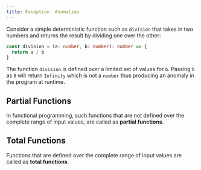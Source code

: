 ```yaml
---
title: Exception  Anomalies
---
```


Consider a simple deterministic function such as `division` that takes in two numbers and returns the result by dividing one over the other:

```ts
const division = (a: number, b: number): number => {
  return a / b
}
```

The function `division` is defined over a limited set of values for `b`. Passing `b` as `0` will return `Infinity` which is not a `number` thus producing an anomaly in the program at runtime.

## Partial Functions

In functional programming, such functions that are not defined over the complete range of input values, are called as **partial functions**.

## Total Functions

Functions that are defined over the complete range of input values are called as **total functions**.

<!-- ## Enriching Return Type

Using QIO we can represent the function more clearly:

```ts
class DivisionByZero extends Error {}

const division = (a: number, b: number): QIO<number, DivisionByZero> => {
  return b === 0 ? QIO.reject(new DivisionByZero()) : QIO.resolve(a / b)
}
```

`QIO<number, DivisionByZero>` is a much better representation than just `number`, because it clearly represents how it can succeed and how it can fail. -->

